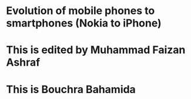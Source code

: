 # Evolution of mobile phones to smartphones (Nokia to iPhone)
# This is edited by Muhammad Faizan Ashraf
# This is Bouchra Bahamida 